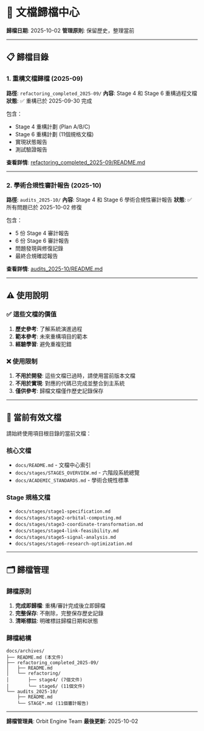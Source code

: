 # 📂 文檔歸檔中心

**歸檔日期**: 2025-10-02
**管理原則**: 保留歷史，整理當前

---

## 📋 歸檔目錄

### 1. 重構文檔歸檔 (2025-09)
**路徑**: `refactoring_completed_2025-09/`
**內容**: Stage 4 和 Stage 6 重構過程文檔
**狀態**: ✅ 重構已於 2025-09-30 完成

包含：
- Stage 4 重構計劃 (Plan A/B/C)
- Stage 6 重構計劃 (11個規格文檔)
- 實現狀態報告
- 測試驗證報告

**查看詳情**: [refactoring_completed_2025-09/README.md](refactoring_completed_2025-09/README.md)

---

### 2. 學術合規性審計報告 (2025-10)
**路徑**: `audits_2025-10/`
**內容**: Stage 4 和 Stage 6 學術合規性審計報告
**狀態**: ✅ 所有問題已於 2025-10-02 修復

包含：
- 5 份 Stage 4 審計報告
- 6 份 Stage 6 審計報告
- 問題發現與修復記錄
- 最終合規確認報告

**查看詳情**: [audits_2025-10/README.md](audits_2025-10/README.md)

---

## ⚠️ 使用說明

### ✅ 這些文檔的價值

1. **歷史參考**: 了解系統演進過程
2. **範本參考**: 未來重構項目的範本
3. **經驗學習**: 避免重複犯錯

### ❌ 使用限制

1. **不用於開發**: 這些文檔已過時，請使用當前版本文檔
2. **不用於實現**: 對應的代碼已完成並整合到主系統
3. **僅供參考**: 歸檔文檔僅作歷史記錄保存

---

## 📖 當前有效文檔

請始終使用項目根目錄的當前文檔：

### 核心文檔
- `docs/README.md` - 文檔中心索引
- `docs/stages/STAGES_OVERVIEW.md` - 六階段系統總覽
- `docs/ACADEMIC_STANDARDS.md` - 學術合規性標準

### Stage 規格文檔
- `docs/stages/stage1-specification.md`
- `docs/stages/stage2-orbital-computing.md`
- `docs/stages/stage3-coordinate-transformation.md`
- `docs/stages/stage4-link-feasibility.md`
- `docs/stages/stage5-signal-analysis.md`
- `docs/stages/stage6-research-optimization.md`

---

## 🗂️ 歸檔管理

### 歸檔原則
1. **完成即歸檔**: 重構/審計完成後立即歸檔
2. **完整保存**: 不刪除，完整保存歷史記錄
3. **清晰標註**: 明確標註歸檔日期和狀態

### 歸檔結構
```
docs/archives/
├── README.md (本文件)
├── refactoring_completed_2025-09/
│   ├── README.md
│   └── refactoring/
│       ├── stage4/ (7個文件)
│       └── stage6/ (11個文件)
└── audits_2025-10/
    ├── README.md
    └── STAGE*.md (11個審計報告)
```

---

**歸檔管理員**: Orbit Engine Team
**最後更新**: 2025-10-02
